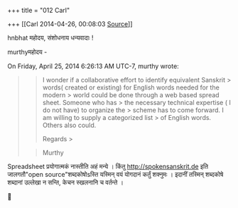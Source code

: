 +++
title = "012 Carl"

+++
[[Carl	2014-04-26, 00:08:03 [Source](https://groups.google.com/g/samskrita/c/MYGcCuPB1zw)]]



hnbhat महोदय, संशोधनाय धन्यवादाः !

  

murthyमहोदय -

  
On Friday, April 25, 2014 6:26:13 AM UTC-7, murthy wrote:

> 
> > 
> > I wonder if a collaborative effort to identify equivalent Sanskrit > words( created or existing) for English words needed for the modern > world could be done through a web based spread sheet. Someone who has > the necessary technical expertise ( I do not have) to organize the > scheme has to come forward. I am willing to supply a categorized list > of English words. Others also could.
> > 
> > 
> > Regards >
> 
> > 
> > Murthy 
> > 
> > 

  

Spreadsheet प्रयोगात्मकं नास्तीति अहं मन्ये । किंतु <http://spokensanskrit.de> इति जालगतौ"open source"शब्दकोषोsस्ति यस्मिन् वयं योगदानं कर्तुं शक्नुमः । इदानीं तस्मिन् शब्दकोषे शब्दानां उल्लेखा न सन्ति, केचन स्खलनानि च वर्तन्ते ।



